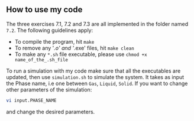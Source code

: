 ## How to use my code

The three exercises 7.1, 7.2 and 7.3 are all implemented in the folder named `7.2`. The following guidelines apply:

- To compile the program, hit `make`
- To remove any '*.o' and '*.exe' files, hit `make clean`
- To make any `*.sh` file executable, please use `chmod +x name_of_the_.sh_file`

To run a simulation with my code make sure that all the executables are updated, then use `simulation.sh` to simulate the system.
It takes as input the Phase name, i.e one between `Gas`, `Liquid`, `Solid`. If you want to change other parameters of the simulation:

```bash
vi input.PHASE_NAME
```
and change the desired parameters.
